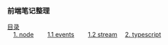 ### 前端笔记整理

[目录](/)  
&emsp;[1. node](/node/README.md)
&emsp;&emsp;[1.1 events](/node/events/README.md)
&emsp;&emsp;[1.2 stream](/node/stream/README.md)
&emsp;[2. typescript](/node)